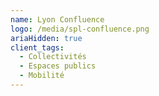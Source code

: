 ```yaml
---
name: Lyon Confluence
logo: /media/spl-confluence.png
ariaHidden: true
client_tags:
  - Collectivités
  - Espaces publics
  - Mobilité
---
```

